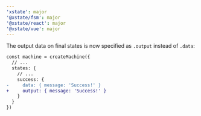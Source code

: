 ```yaml
---
'xstate': major
'@xstate/fsm': major
'@xstate/react': major
'@xstate/vue': major
---
```


The output data on final states is now specified as `.output` instead of `.data`:

```diff
const machine = createMachine({
  // ...
  states: {
    // ...
    success: {
-     data: { message: 'Success!' }
+     output: { message: 'Success!' }
    }
  }
})
```
